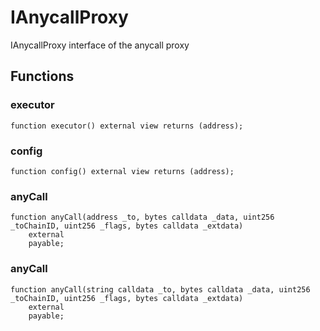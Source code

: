 # IAnycallProxy

IAnycallProxy interface of the anycall proxy


## Functions
### executor


```solidity
function executor() external view returns (address);
```

### config


```solidity
function config() external view returns (address);
```

### anyCall


```solidity
function anyCall(address _to, bytes calldata _data, uint256 _toChainID, uint256 _flags, bytes calldata _extdata)
    external
    payable;
```

### anyCall


```solidity
function anyCall(string calldata _to, bytes calldata _data, uint256 _toChainID, uint256 _flags, bytes calldata _extdata)
    external
    payable;
```


